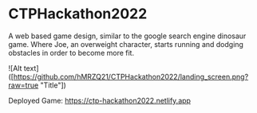 # CTPHackathon2022

A web based game design, similar to the google search engine dinosaur game. Where Joe, an overweight character, starts running and dodging obstacles in order to become more fit. 

<!-- ![Screenshot](landing screen.png) -->
![Alt text]([https://github.com/hMRZQ21/CTPHackathon2022/landing_screen.png?raw=true "Title"])

Deployed Game: https://ctp-hackathon2022.netlify.app
